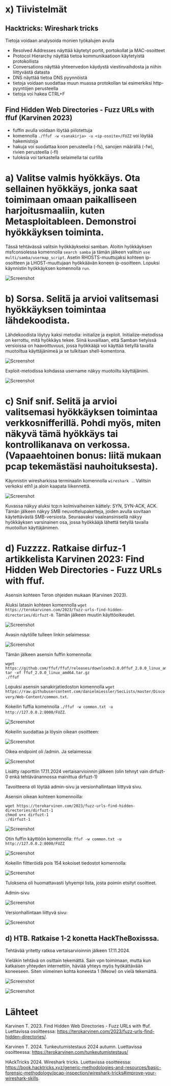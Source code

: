 # x) Tiivistelmät

## Hacktricks: Wireshark tricks

Tietoja voidaan analysoida monien työkalujen avulla

 - Resolved Addresses näyttää käytetyt portit, portokollat ja MAC-osoitteet
 - Protocol Hierarchy näyttää tietoa kommunikaatioon käytetyistä protokollista
 - Conversations näyttää yhteenvedon käydystä viestinvaihdosta ja niihin liittyvästä datasta
 - DNS näyttää tietoa DNS pyynnöistä
- tietoja voidaan suodattaa muun muassa protokollan tai esimerkiksi http-pyyntöjen perusteella
- tietoja voi hakea CTRL+F


## Find Hidden Web Directories - Fuzz URLs with ffuf (Karvinen 2023)

- fuffin avulla voidaan löytää piilotettuja 
- komennolla `./ffuf -w <sanakirja> -u <ip-osoite>/FUZZ` voi löytää hakemistoja
- hakuja voi suodattaa koon perusteella (-fs), sanojen määrällä (-fw), rivien perusteella (-fl)
- tuloksia voi tarkastella selaimella tai curlilla

# a) Valitse valmis hyökkäys. Ota sellainen hyökkäys, jonka saat toimimaan omaan paikalliseen harjoitusmaaliin, kuten Metasploitableen. Demonstroi hyökkäyksen toiminta.

Tässä tehtävässä valitsin hyökkäykseksi samban. Aloitin hyökkäyksen msfconsolessa komennolla `search samba` ja tämän jälkeen valitsin `use multi/samba/usermap_script`. Asetin RHOSTS-muuttujaksi kohteen ip-osoitteen ja LHOST-muuttujaan hyökkäävän koneen ip-osoitteen. Lopuksi käynnistin hyökkäyksen komennolla `run`. 

![Screenshot](https://github.com/user-attachments/assets/46b6b478-aaa5-4414-a231-7ecfa06b1abc)


# b) Sorsa. Selitä ja arvioi valitsemasi hyökkäyksen toimintaa lähdekoodista.

Lähdekoodista löytyy kaksi metodia: initialize ja exploit. Initialize-metodissa on kerrottu, mitä hyökkäys tekee. Siinä kuvaillaan, että Samban tietyissä versioissa on haavoittuvuus, jossa hyökkääjä voi käyttää tietyllä tavalla muotoiltua käyttäjänimeä ja se tulkitaan shell-komentona.

![Screenshot](https://github.com/user-attachments/assets/9d45dfea-ff85-4f93-904e-e778a605c932)

Exploit-metodissa kohdassa username näkyy muotoiltu käyttäjänimi.

![Screenshot](https://github.com/user-attachments/assets/432aa3f1-0c9f-443b-ae28-68503b3b2549)


# c) Snif snif. Selitä ja arvioi valitsemasi hyökkäyksen toimintaa verkkosnifferillä. Pohdi myös, miten näkyvä tämä hyökkäys tai kontrollikanava on verkossa. (Vapaaehtoinen bonus: liitä mukaan pcap tekemästäsi nauhoituksesta).

Käynnistin wiresharkissa terminaalin komennolla `wireshark .`. Valitsin verkoksi eth1 ja aloin kaapata liikennettä. 

![Screenshot](https://github.com/user-attachments/assets/c2be2492-1dee-4fff-a31f-926580660f5d)

Kuvassa näkyy aluksi tcp:n kolmivaiheinen kättely: SYN, SYN-ACK, ACK. Tämän jälkeen näkyy SMB neuvottelupaketteja, joiden avulla sovitaan käytettävästä SMB-versiosta. Seuraavaksi vaaleansinisellä näkyy hyökkäyksen varsinainen osa, jossa hyökkääjä lähettä tietyllä tavalla muotoillun käyttäjänimen.


# d) Fuzzzz. Ratkaise dirfuz-1 artikkelista Karvinen 2023: Find Hidden Web Directories - Fuzz URLs with ffuf.

Asensin kohteen  Teron ohjeiden mukaan (Karvinen 2023). 

Aluksi latasin kohteen komennolla `wget https://terokarvinen.com/2023/fuzz-urls-find-hidden-directories/dirfuzt-0`. Tämän jälkeen muutin käyttöoikeudet.

![Screenshot](https://github.com/user-attachments/assets/910bdf45-cf79-4876-9862-d05b436bd654)

Avasin näytölle tulleen linkin selaimessa:

![Screenshot](https://github.com/user-attachments/assets/5f8c3c75-a97e-4b79-ab7a-8af746999a80)

Tämän jälkeen asensin fuffin komennolla:

    wget https://github.com/ffuf/ffuf/releases/downloadv2.0.0ffuf_2.0.0_linux_amd64.tar.gz
    tar -xf ffuf_2.0.0_linux_amd64.tar.gz
    ./ffuf

Lopuksi asensin sanakirjatiedoston komennolla `wget https://raw.githubusercontent.com/danielmiessler/SecLists/master/Discovery/Web-Content/common.txt`.

Kokeilin fuffia komennolla `./ffuf -w common.txt -u http://127.0.0.2:8000/FUZZ`. 

![Screenshot](https://github.com/user-attachments/assets/2ed499c6-974c-4667-8e7f-51a84efd153a)

Kokeilin suodattaa ja löysin oikean osoitteen:

![Screenshot](https://github.com/user-attachments/assets/81136c20-faf0-4975-a53a-0d2944ec1e48)

Oikea endpoint oli /admin. Ja selaimessa: 

![Screenshot](https://github.com/user-attachments/assets/c2dfda64-c03d-4c5a-9e1f-024d5b40e28f)

Lisätty raporttiin 17.11.2024 vertaisarvioinnin jälkeen (olin tehnyt vain dirfuzt-0 enkä tehtävänannossa mainittua dirfuzt-1)

Tavoitteena oli löytää admin-sivu ja versionhallintaan liittyvä sivu.

Asensin oikean kohteen komennoilla: 

    wget https://terokarvinen.com/2023/fuzz-urls-find-hidden-directories/dirfuzt-1
    chmod u+x dirfuzt-1
    ./dirfuzt-1

![Screenshot](https://github.com/user-attachments/assets/cd6c37ef-ac6a-443f-9f82-6af7273b1ceb)

Otin fuffin käyttöön komennolla: `ffuf -w common.txt -u http://127.0.0.2:8000/FUZZ`

![Screenshot](https://github.com/user-attachments/assets/48e31b14-77f7-40a9-b46d-03ce8d69b468)


Kokeilin filtteröidä pois 154 kokoiset tiedostot komennolla: 


![Screenshot](https://github.com/user-attachments/assets/c4f532e1-64e3-4124-a0f9-c5b375702c5b)

Tuloksena oli huomattavasti lyhyempi lista, josta poimin etsityt osoitteet.

Admin-sivu

![Screenshot](https://github.com/user-attachments/assets/376c22bf-60f0-488f-8a25-ab4eba4a6471)

Versionhallintaan liittyvä sivu:

![Screenshot](https://github.com/user-attachments/assets/d1b23455-ff6e-4787-94b3-d30bf52010ca)


## d) HTB. Ratkaise 1-2 konetta HackTheBoxisssa.

Tehtävää yritetty ratkoa vertaisarvioinnin jälkeen 17.11.2024.

Vieläkin tehtävä on osittain tekemättä. Sain vpn toimimaan, mutta kun katkaisen yhteyden internettiin, häviää yhteys myös hyökättävään koneeseen. Siten viimeinen kohta koneesta 1 (Meow) on vielä tekemättä. 

![Screenshot](https://github.com/user-attachments/assets/18a4b8e6-0336-4c8a-ad17-5d918b34ef99)

![Screenshot](https://github.com/user-attachments/assets/55ac8586-623a-4916-89a6-e0a0ca980de1)






# Lähteet

Karvinen T. 2023. Find Hidden Web Directories - Fuzz URLs with ffuf. Luettavissa osoitteessa: https://terokarvinen.com/2023/fuzz-urls-find-hidden-directories/. 

Karvinen T. 2024. Tunkeutumistestaus 2024 autumn. Luettavissa osoitteessa: https://terokarvinen.com/tunkeutumistestaus/

HAckTricks 2024. Wireshark tricks. Luettavissa osoitteessa: https://book.hacktricks.xyz/generic-methodologies-and-resources/basic-forensic-methodology/pcap-inspection/wireshark-tricks#improve-your-wireshark-skills. 
